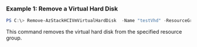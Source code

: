 ### Example 1: Remove a Virtual Hard Disk
```powershell
PS C:\> Remove-AzStackHCIVmVirtualHardDisk  -Name "testVhd" -ResourceGroupName "test-rg"

```
This command removes the virtual hard disk from the specified resource group. 



